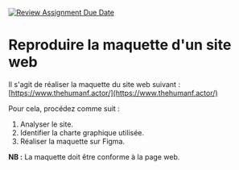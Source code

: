 [![Review Assignment Due Date](https://classroom.github.com/assets/deadline-readme-button-22041afd0340ce965d47ae6ef1cefeee28c7c493a6346c4f15d667ab976d596c.svg)](https://classroom.github.com/a/yBWTFMJ4)
# Reproduire la maquette d'un site web

Il s'agit de réaliser la maquette du site web suivant : [https://www.thehumanf.actor/](https://www.thehumanf.actor/)

Pour cela, procédez comme suit :

1. Analyser le site.
2. Identifier la charte graphique utilisée.
3. Réaliser la maquette sur Figma.

**NB :** La maquette doit être conforme à la page web.
